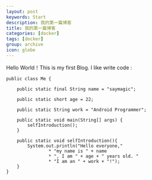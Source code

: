 ```yaml
---
layout: post
keywords: Start
description: 我的第一篇博客
title: 我的第一篇博客
categories: [docker]
tags: [docker]
group: archive
icon: globe
---
```


Hello World！This is my first Blog. I like write code :

    public class Me {

        public static final String name = "saymagic";
        
        public static short age = 22;
        
        public static String work = "Android Programmer";
                
        public static void main(String[] args) {
            selfIntroduction();
        }
        
        public static void selfIntroduction(){
            System.out.println("Hello everyone,"
                    * "my name is " + name
                    * ", I am " + age + " years old. "
                    * "I am an " + work + "!");
        }
    }